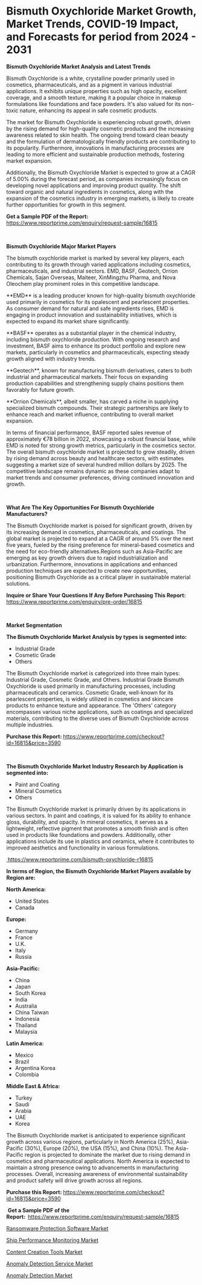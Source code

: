 <p><h1>Bismuth Oxychloride Market Growth, Market Trends, COVID-19 Impact, and Forecasts for period from 2024 - 2031</h1></p><p><strong>Bismuth Oxychloride Market Analysis and Latest Trends</strong></p>
<p><p>Bismuth Oxychloride is a white, crystalline powder primarily used in cosmetics, pharmaceuticals, and as a pigment in various industrial applications. It exhibits unique properties such as high opacity, excellent coverage, and a smooth texture, making it a popular choice in makeup formulations like foundations and face powders. It's also valued for its non-toxic nature, enhancing its appeal in safe cosmetic products.</p><p>The market for Bismuth Oxychloride is experiencing robust growth, driven by the rising demand for high-quality cosmetic products and the increasing awareness related to skin health. The ongoing trend toward clean beauty and the formulation of dermatologically friendly products are contributing to its popularity. Furthermore, innovations in manufacturing processes are leading to more efficient and sustainable production methods, fostering market expansion.</p><p>Additionally, the Bismuth Oxychloride Market is expected to grow at a CAGR of 5.00% during the forecast period, as companies increasingly focus on developing novel applications and improving product quality. The shift toward organic and natural ingredients in cosmetics, along with the expansion of the cosmetics industry in emerging markets, is likely to create further opportunities for growth in this segment.</p></p>
<p><strong>Get a Sample PDF of the Report:&nbsp;</strong> <a href="https://www.reportprime.com/enquiry/request-sample/16815?utm_campaign=1841&utm_medium=2&utm_source=Github&utm_content=ia&utm_term=24112024&utm_id=bismuth-oxychloride">https://www.reportprime.com/enquiry/request-sample/16815</a></p>
<p>&nbsp;</p>
<p><strong>Bismuth Oxychloride Major Market Players</strong></p>
<p><p>The bismuth oxychloride market is marked by several key players, each contributing to its growth through varied applications including cosmetics, pharmaceuticals, and industrial sectors. EMD, BASF, Geotech, Orrion Chemicals, Sajan Overseas, Maiteer, XinMingzhu Pharma, and Nova Oleochem play prominent roles in this competitive landscape.</p><p>**EMD** is a leading producer known for high-quality bismuth oxychloride used primarily in cosmetics for its opalescent and pearlescent properties. As consumer demand for natural and safe ingredients rises, EMD is engaging in product innovation and sustainability initiatives, which is expected to expand its market share significantly.</p><p>**BASF** operates as a substantial player in the chemical industry, including bismuth oxychloride production. With ongoing research and investment, BASF aims to enhance its product portfolio and explore new markets, particularly in cosmetics and pharmaceuticals, expecting steady growth aligned with industry trends.</p><p>**Geotech**, known for manufacturing bismuth derivatives, caters to both industrial and pharmaceutical markets. Their focus on expanding production capabilities and strengthening supply chains positions them favorably for future growth.</p><p>**Orrion Chemicals**, albeit smaller, has carved a niche in supplying specialized bismuth compounds. Their strategic partnerships are likely to enhance reach and market influence, contributing to overall market expansion.</p><p>In terms of financial performance, BASF reported sales revenue of approximately €78 billion in 2022, showcasing a robust financial base, while EMD is noted for strong growth metrics, particularly in the cosmetics sector. The overall bismuth oxychloride market is projected to grow steadily, driven by rising demand across beauty and healthcare sectors, with estimates suggesting a market size of several hundred million dollars by 2025. The competitive landscape remains dynamic as these companies adapt to market trends and consumer preferences, driving continued innovation and growth.</p></p>
<p>&nbsp;</p>
<p><strong>What Are The Key Opportunities For Bismuth Oxychloride Manufacturers?</strong></p>
<p><p>The Bismuth Oxychloride market is poised for significant growth, driven by its increasing demand in cosmetics, pharmaceuticals, and coatings. The global market is projected to expand at a CAGR of around 5% over the next five years, fueled by the rising preference for mineral-based cosmetics and the need for eco-friendly alternatives.Regions such as Asia-Pacific are emerging as key growth drivers due to rapid industrialization and urbanization. Furthermore, innovations in applications and enhanced production techniques are expected to create new opportunities, positioning Bismuth Oxychloride as a critical player in sustainable material solutions. </p></p>
<p><strong>Inquire or Share Your Questions If Any Before Purchasing This Report:</strong> <a href="https://www.reportprime.com/enquiry/pre-order/16815?utm_campaign=1841&utm_medium=2&utm_source=Github&utm_content=ia&utm_term=24112024&utm_id=bismuth-oxychloride">https://www.reportprime.com/enquiry/pre-order/16815</a></p>
<p>&nbsp;</p>
<p><strong>Market Segmentation</strong></p>
<p><strong>The Bismuth Oxychloride Market Analysis by types is segmented into:</strong></p>
<p><ul><li>Industrial Grade</li><li>Cosmetic Grade</li><li>Others</li></ul></p>
<p><p>The Bismuth Oxychloride market is categorized into three main types: Industrial Grade, Cosmetic Grade, and Others. Industrial Grade Bismuth Oxychloride is used primarily in manufacturing processes, including pharmaceuticals and ceramics. Cosmetic Grade, well-known for its pearlescent properties, is widely utilized in cosmetics and skincare products to enhance texture and appearance. The 'Others' category encompasses various niche applications, such as coatings and specialized materials, contributing to the diverse uses of Bismuth Oxychloride across multiple industries.</p></p>
<p><strong>Purchase this Report:&nbsp;</strong><a href="https://www.reportprime.com/checkout?id=16815&price=3590&utm_campaign=1841&utm_medium=2&utm_source=Github&utm_content=ia&utm_term=24112024&utm_id=bismuth-oxychloride">https://www.reportprime.com/checkout?id=16815&price=3590</a></p>
<p>&nbsp;</p>
<p><strong>The Bismuth Oxychloride Market Industry Research by Application is segmented into:</strong></p>
<p><ul><li>Paint and Coating</li><li>Mineral Cosmetics</li><li>Others</li></ul></p>
<p><p>The Bismuth Oxychloride market is primarily driven by its applications in various sectors. In paint and coatings, it is valued for its ability to enhance gloss, durability, and opacity. In mineral cosmetics, it serves as a lightweight, reflective pigment that promotes a smooth finish and is often used in products like foundations and powders. Additionally, other applications include its use in plastics and ceramics, where it contributes to improved aesthetics and functionality in various formulations.</p></p>
<p><a href="https://www.reportprime.com/bismuth-oxychloride-r16815?utm_campaign=1841&utm_medium=2&utm_source=Github&utm_content=ia&utm_term=24112024&utm_id=bismuth-oxychloride">&nbsp;https://www.reportprime.com/bismuth-oxychloride-r16815</a></p>
<p><strong>In terms of Region, the Bismuth Oxychloride Market Players available by Region are:</strong></p>
<p>
    <p> <strong> North America: </strong>
        <ul>
            <li>United States</li>
            <li>Canada</li>
        </ul>
        </p> 
    <p> <strong> Europe: </strong>
        <ul>
            <li>Germany</li>
            <li>France</li>
            <li>U.K.</li>
            <li>Italy</li>
            <li>Russia</li>
        </ul>
        </p> 
    <p> <strong> Asia-Pacific: </strong>
        <ul>
            <li>China</li>
            <li>Japan</li>
            <li>South Korea</li>
            <li>India</li>
            <li>Australia</li>
            <li>China Taiwan</li>
            <li>Indonesia</li>
            <li>Thailand</li>
            <li>Malaysia</li>
        </ul>
        </p> 
    <p> <strong> Latin America: </strong>
        <ul>
            <li>Mexico</li>
            <li>Brazil</li>
            <li>Argentina Korea</li>
            <li>Colombia</li>
        </ul>
        </p> 
    <p> <strong> Middle East & Africa: </strong>
        <ul>
            <li>Turkey</li>
            <li>Saudi</li>
            <li>Arabia</li>
            <li>UAE</li>
            <li>Korea</li>
        </ul>
    </p>
    </p>
<p><p>The Bismuth Oxychloride market is anticipated to experience significant growth across various regions, particularly in North America (25%), Asia-Pacific (30%), Europe (20%), the USA (15%), and China (10%). The Asia-Pacific region is projected to dominate the market due to rising demand in cosmetics and pharmaceutical applications. North America is expected to maintain a strong presence owing to advancements in manufacturing processes. Overall, increasing awareness of environmental sustainability and product safety will drive growth across all regions.</p></p>
<p><strong>Purchase this Report: </strong><a href="https://www.reportprime.com/checkout?id=16815&price=3590&utm_campaign=1841&utm_medium=2&utm_source=Github&utm_content=ia&utm_term=24112024&utm_id=bismuth-oxychloride">https://www.reportprime.com/checkout?id=16815&price=3590</a></p>
<p>&nbsp;<strong>Get a Sample PDF of the Report:&nbsp;&nbsp;</strong><a href="https://www.reportprime.com/enquiry/request-sample/16815?utm_campaign=1841&utm_medium=2&utm_source=Github&utm_content=ia&utm_term=24112024&utm_id=bismuth-oxychloride">https://www.reportprime.com/enquiry/request-sample/16815</a></p>
<p><strong></strong></p>
<p><p><a href="https://www.linkedin.com/pulse/breaking-down-ransomware-protection-software-market-growth-hhw2e?utm_campaign=1841&utm_medium=2&utm_source=Github&utm_content=ia&utm_term=24112024&utm_id=bismuth-oxychloride">Ransomware Protection Software Market</a></p><p><a href="https://issuu.com/reportprime-2/docs/ship-performance-monitoring-market-_a50a4010fc4fa9?utm_campaign=1841&utm_medium=2&utm_source=Github&utm_content=ia&utm_term=24112024&utm_id=bismuth-oxychloride">Ship Performance Monitoring Market</a></p><p><a href="https://issuu.com/reportprime-2/docs/content-creation-tools-market-size-_fc1853d32ea726?utm_campaign=1841&utm_medium=2&utm_source=Github&utm_content=ia&utm_term=24112024&utm_id=bismuth-oxychloride">Content Creation Tools Market</a></p><p><a href="https://www.linkedin.com/pulse/future-anomaly-detection-service-market-trend-analysis-forecasted-jmmye?utm_campaign=1841&utm_medium=2&utm_source=Github&utm_content=ia&utm_term=24112024&utm_id=bismuth-oxychloride">Anomaly Detection Service Market</a></p><p><a href="https://www.linkedin.com/pulse/projected-growth-anomaly-detection-market-anticipating-cagr-98doe?utm_campaign=1841&utm_medium=2&utm_source=Github&utm_content=ia&utm_term=24112024&utm_id=bismuth-oxychloride">Anomaly Detection Market</a></p></p>